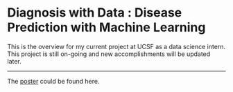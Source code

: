 # Diagnosis with Data : Disease Prediction with Machine Learning

This is the overview for my current project at UCSF as a data science intern. This project is still on-going and new accomplishments will be updated later.

------------------------
The [poster](https://github.com/Hatchin/Necrosis-prediction/blob/master/POSTER-Sangyu-Shen.pdf) could be found here. 
